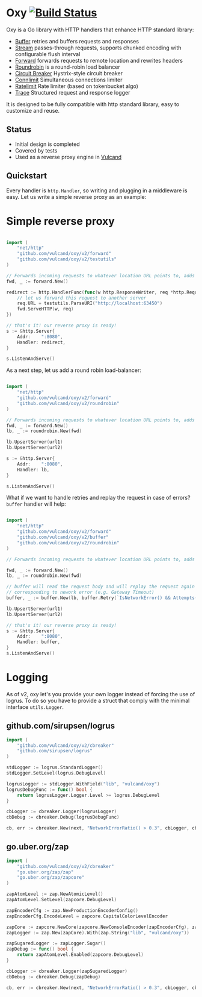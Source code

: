 Oxy [![Build Status](https://travis-ci.org/vulcand/oxy.svg?branch=master)](https://travis-ci.org/vulcand/oxy)
=====

Oxy is a Go library with HTTP handlers that enhance HTTP standard library:

* [Buffer](http://godoc.org/github.com/vulcand/oxy/buffer) retries and buffers requests and responses 
* [Stream](http://godoc.org/github.com/vulcand/oxy/stream) passes-through requests, supports chunked encoding with configurable flush interval 
* [Forward](http://godoc.org/github.com/vulcand/oxy/forward) forwards requests to remote location and rewrites headers 
* [Roundrobin](http://godoc.org/github.com/vulcand/oxy/roundrobin) is a round-robin load balancer 
* [Circuit Breaker](http://godoc.org/github.com/vulcand/oxy/cbreaker) Hystrix-style circuit breaker
* [Connlimit](http://godoc.org/github.com/vulcand/oxy/connlimit) Simultaneous connections limiter
* [Ratelimit](http://godoc.org/github.com/vulcand/oxy/ratelimit) Rate limiter (based on tokenbucket algo)
* [Trace](http://godoc.org/github.com/vulcand/oxy/trace) Structured request and response logger

It is designed to be fully compatible with http standard library, easy to customize and reuse.

Status
------

* Initial design is completed
* Covered by tests
* Used as a reverse proxy engine in [Vulcand](https://github.com/vulcand/vulcand)

Quickstart
-----------

Every handler is ``http.Handler``, so writing and plugging in a middleware is easy. Let us write a simple reverse proxy as an example:

Simple reverse proxy
====================

```go

import (
	"net/http"
	"github.com/vulcand/oxy/v2/forward"
	"github.com/vulcand/oxy/v2/testutils"
)

// Forwards incoming requests to whatever location URL points to, adds proper forwarding headers
fwd, _ := forward.New()

redirect := http.HandlerFunc(func(w http.ResponseWriter, req *http.Request) {
	// let us forward this request to another server
	req.URL = testutils.ParseURI("http://localhost:63450")
	fwd.ServeHTTP(w, req)
})

// that's it! our reverse proxy is ready!
s := &http.Server{
	Addr:    ":8080",
	Handler: redirect,
}

s.ListenAndServe()
```

As a next step, let us add a round robin load-balancer:


```go

import (
	"net/http"
	"github.com/vulcand/oxy/v2/forward"
	"github.com/vulcand/oxy/v2/roundrobin"
)

// Forwards incoming requests to whatever location URL points to, adds proper forwarding headers
fwd, _ := forward.New()
lb, _ := roundrobin.New(fwd)

lb.UpsertServer(url1)
lb.UpsertServer(url2)

s := &http.Server{
	Addr:    ":8080",
	Handler: lb,
}

s.ListenAndServe()
```

What if we want to handle retries and replay the request in case of errors? `buffer` handler will help:


```go

import (
	"net/http"
	"github.com/vulcand/oxy/v2/forward"
	"github.com/vulcand/oxy/v2/buffer"
	"github.com/vulcand/oxy/v2/roundrobin"
)

// Forwards incoming requests to whatever location URL points to, adds proper forwarding headers

fwd, _ := forward.New()
lb, _ := roundrobin.New(fwd)

// buffer will read the request body and will replay the request again in case if forward returned status
// corresponding to nework error (e.g. Gateway Timeout)
buffer, _ := buffer.New(lb, buffer.Retry(`IsNetworkError() && Attempts() < 2`))

lb.UpsertServer(url1)
lb.UpsertServer(url2)

// that's it! our reverse proxy is ready!
s := &http.Server{
	Addr:    ":8080",
	Handler: buffer,
}
s.ListenAndServe()
```

Logging
=======

As of v2, oxy let's you provide your own logger instead of forcing the use of logrus.
To do so you have to provide a struct that comply with the minimal interface `utils.Logger`.

github.com/sirupsen/logrus
--------------------------

```go
import (
	"github.com/vulcand/oxy/v2/cbreaker"
	"github.com/sirupsen/logrus"
)

stdLogger := logrus.StandardLogger()
stdLogger.SetLevel(logrus.DebugLevel)

logrusLogger := stdLogger.WithField("lib", "vulcand/oxy")
logrusDebugFunc := func() bool {
	return logrusLogger.Logger.Level >= logrus.DebugLevel
}

cbLogger := cbreaker.Logger(logrusLogger)
cbDebug := cbreaker.Debug(logrusDebugFunc)

cb, err := cbreaker.New(next, "NetworkErrorRatio() > 0.3", cbLogger, cbDebug)
```

go.uber.org/zap
---------------

```go
import (
	"github.com/vulcand/oxy/v2/cbreaker"
	"go.uber.org/zap/zap"
	"go.uber.org/zap/zapcore"
)

zapAtomLevel := zap.NewAtomicLevel()
zapAtomLevel.SetLevel(zapcore.DebugLevel)

zapEncoderCfg := zap.NewProductionEncoderConfig()
zapEncoderCfg.EncodeLevel = zapcore.CapitalColorLevelEncoder

zapCore := zapcore.NewCore(zapcore.NewConsoleEncoder(zapEncoderCfg), zapcore.Lock(os.Stdout), zapAtomLevel)
zapLogger := zap.New(zapCore).With(zap.String("lib", "vulcand/oxy"))

zapSugaredLogger := zapLogger.Sugar()
zapDebug := func() bool {
	return zapAtomLevel.Enabled(zapcore.DebugLevel)
}

cbLogger := cbreaker.Logger(zapSugaredLogger)
cbDebug := cbreaker.Debug(zapDebug)

cb, err := cbreaker.New(next, "NetworkErrorRatio() > 0.3", cbLogger, cbDebug)
```
